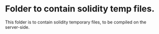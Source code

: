 # Folder to contain solidity temp files.

This folder is to contain solidity temporary files, to be compiled on the server-side.
